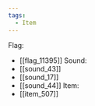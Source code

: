 ```yaml
---
tags:
  - Item
---
```

Flag:
- [[flag_11395]]
Sound:
- [[sound_43]]
- [[sound_17]]
- [[sound_44]]
Item:
- [[item_507]]
